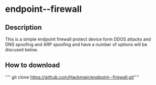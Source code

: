 # endpoint--firewall
## Description
This is a simple endpoint firewall protect device form DDOS attacks and DNS spoofing and ARP spoofing and have a number of options will be discused below.<be>

## How to download
'''' git clone  https://github.com/Hackmain/endpoint--firewall.git''''

